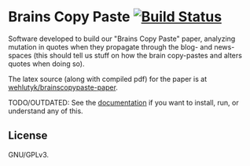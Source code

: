# Brains Copy Paste [![Build Status](https://travis-ci.org/wehlutyk/brainscopypaste.svg?branch=master)](https://travis-ci.org/wehlutyk/brainscopypaste)

Software developed to build our "Brains Copy Paste" paper, analyzing mutation in quotes when they propagate through the blog- and news-spaces (this should tell us stuff on how the brain copy-pastes and alters quotes when doing so).

The latex source (along with compiled pdf) for the paper is at [wehlutyk/brainscopypaste-paper](https://github.com/wehlutyk/brainscopypaste-paper).

TODO/OUTDATED: See the [documentation](https://brainscopypaste.readthedocs.org/en/latest/) if you want to install, run, or understand any of this.

## License

GNU/GPLv3.
